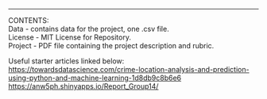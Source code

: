 ****
CONTENTS: <br />
Data - contains data for the project, one .csv file. <br />
License - MIT License for Repository. <br />
Project - PDF file containing the project description and rubric. <br />

Useful starter articles linked below: <br />
https://towardsdatascience.com/crime-location-analysis-and-prediction-using-python-and-machine-learning-1d8db9c8b6e6 <br />
https://anw5ph.shinyapps.io/Report_Group14/ <br />
